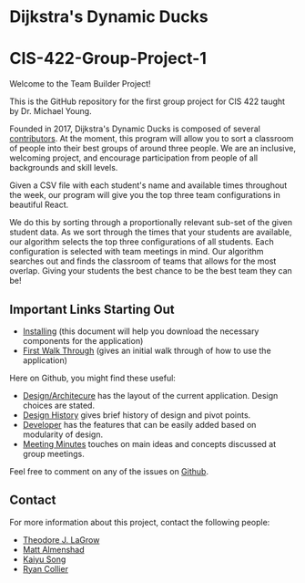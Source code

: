 # Dijkstra's Dynamic Ducks
# CIS-422-Group-Project-1

Welcome to the Team Builder Project!

This is the GitHub repository for the first group project for CIS 422 taught by Dr. Michael Young.

Founded in 2017, Dijkstra's Dynamic Ducks is composed of several [contributors](Documentation/Process/CONTRIBUTORS.md). 
At the moment, this program will allow you to sort a classroom of people into their best groups 
of around three people.  We are an inclusive, welcoming project, and encourage participation from 
people of all backgrounds and skill levels.

Given a CSV file with each student's name and available times throughout the week,
our program will give you the top three team configurations in beautiful React.

We do this by sorting through a proportionally relevant sub-set of the given student data.
As we sort through the times that your students are available, our algorithm selects the
top three configurations of all students. Each configuration is selected with team meetings
in mind. Our algorithm searches out and finds the classroom of teams that allows for the
most overlap. Giving your students the best chance to be the best team they can be!


## Important Links Starting Out

* [Installing](http://github.com/tjlagrow/CIS-422-Group-Project-1/Documentation/User_Docs/INSTALL.md) (this document will help you download the necessary components for the application)
* [First Walk Through](http://github.com/tjlagrow/CIS-422-Group-Project-1/Documentation/User_Docs/USE.md) (gives an initial walk through of how to use the application)


Here on Github, you might find these useful:

* [Design/Architecure](http://github.com/tjlagrow/CIS-422-Group-Project-1/Documentation/Developer_Docs/ARCHITECURE.md) has the layout of the current application.  Design choices are stated.
* [Design History](http://github.com/tjlagrow/CIS-422-Group-Project-1/Documentation/Process/DESIGN_HISTORY.md) gives brief history of design and pivot points.
* [Developer](http://github.com/tjlagrow/CIS-422-Group-Project-1/Documentation/Developer_Docs/ARCHITECURE.md) has the features that can be easily added based on modularity of design.
* [Meeting Minutes](http://github.com/tjlagrow/CIS-422-Group-Project-1/Documentation/Process/DESIGN_HISTORY.md) touches on main ideas and concepts discussed at group meetings.


Feel free to comment on any of the issues on [Github](https://github.com/tjlagrow/CIS-422-Group-Project-1/issues).

## Contact

For more information about this project, contact the following people: 
- [Theodore J. LaGrow](mailto:tlagrow@uoregon.edu)
- [Matt Almenshad](mailto:almensha@uoregon.edu)
- [Kaiyu Song](mailto:kaiyus@uoregon.edu)
- [Ryan Collier](mailto:fidgetyou@gmail.com)
